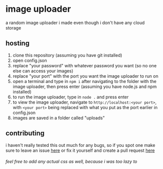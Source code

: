 # image uploader
a random image uploader i made even though i don't have any cloud storage

## hosting
1. clone this repository (assuming you have git installed)
2. open config.json
3. replace "your password" with whatever password you want (so no one else can access your images)
4. replace "your port" with the port you want the image uploader to run on
5. open a terminal and type in `npm i` after navigating to the folder with the image uploader, then press enter (assuming you have node.js and npm installed)
6. to run the image uploader, type in `node .` and press enter
7. to view the image uploader, navigate to `http://localhost:<your port>`, with `<your port>` being replaced with what you put as the port earlier in config.json
8. images are saved in a folder called "uploads"

## contributing
i haven't really tested this out much for any bugs, so if you spot one make sure to leave an issue [here](https://github.com/Geomty/image-uploader/issues) or fix it yourself and create a pull request [here](https://github.com/Geomty/image-uploader/pulls)
###### feel free to add any actual css as well, because i was too lazy to